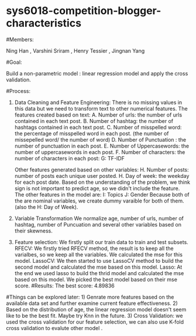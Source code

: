 # sys6018-competition-blogger-characteristics

#Members: 

Ning Han ,	Varshini Sriram ,	Henry Tessier ,	Jingnan Yang

#Goal: 
 
 Build a non-parametric model : linear regression model and apply the cross validation. 
 
#Process: 
  1) Data Cleaning and Feature Engineering: 
     There is no missing values in this data but we need to transform text to other numerical features. 
     The features created based on text: 
     A. Number of urls: the number of urls contained in each text post. 
     B. Number of hashtag: the number of hashtags contained in each text post. 
     C. Number of misspelled word: the percentage of misspelled word in each post. (the number of missepelled word/ the number of word)
     D. Number of Punctuation : the number of punctuation in each post. 
     E. Number of Uppercasewords: the number of uppercasewords in each post. 
     F. Number of characters: the number of characters in each post: 
     G: TF-IDF
    
     Other features generated based on other variables: 
     H. Number of posts: number of posts each unique user posted.
     H. Day of week: the weekday for each post date. 
     Based on the understanding of the problem, we think sign is not important to predict age, so we didn't include the feature. 
     The other features in the model are: 
     I: Topics
     J: Gender
     Because both of the are nominal variables, we create dummy varaible for both of them. (also the H: Day of Week). 
   2) Variable Transformation 
      We normalize age, number of urls, number of hashtag, number of Puncuation and several other variables based on their skewness. 
   3) Feature selection: 
      We firstly split our train data to train and test subsets. 
      RFECV: We firstly tried RFECV method, the result is to keep all the varialbes, so we keep all the variables. We calculated the mse for this model. 
      LassoCV: We then started to use LassoCV method to build the second model and calculated the mse based on this model. 
      Lasso: At the end we used lasso to build the thrid model and calculated the mse based on this model. 
      We picked the best model based on their mse score. 
#Results: 
   The best score: 4.89836

#Things can be explored later: 
    1) Genrate more features based on the available data set and further examine current feature effectiveness. 
    2) Based on the distribution of age, the linear regression model doesn't seem like to be the best fit. Maybe try Knn in the future. 
    3) Cross Validation: we used the cross validation for our feature selection, we can also use K-fold cross validation to evalute other model . 
    
    
    
      
      
   
  
